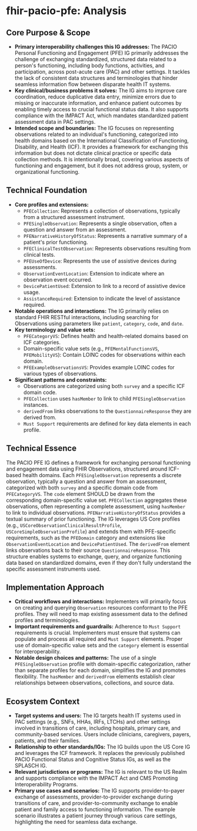 # fhir-pacio-pfe: Analysis

## Core Purpose & Scope

-   **Primary interoperability challenges this IG addresses:** The PACIO Personal Functioning and Engagement (PFE) IG primarily addresses the challenge of exchanging standardized, structured data related to a person's functioning, including body functions, activities, and participation, across post-acute care (PAC) and other settings. It tackles the lack of consistent data structures and terminologies that hinder seamless information flow between disparate health IT systems.
-   **Key clinical/business problems it solves:** The IG aims to improve care coordination, reduce duplicative data entry, minimize errors due to missing or inaccurate information, and enhance patient outcomes by enabling timely access to crucial functional status data. It also supports compliance with the IMPACT Act, which mandates standardized patient assessment data in PAC settings.
-   **Intended scope and boundaries:** The IG focuses on representing observations related to an individual's functioning, categorized into health domains based on the International Classification of Functioning, Disability, and Health (ICF). It provides a framework for exchanging this information but does not dictate clinical practice or specific data collection methods. It is intentionally broad, covering various aspects of functioning and engagement, but it does not address group, system, or organizational functioning.

## Technical Foundation

-   **Core profiles and extensions:**
    -   `PFECollection`: Represents a collection of observations, typically from a structured assessment instrument.
    -   `PFESingleObservation`: Represents a single observation, often a question and answer from an assessment.
    -   `PFENarrativeHistoryOfStatus`: Represents a narrative summary of a patient's prior functioning.
    -   `PFEClinicalTestObservation`: Represents observations resulting from clinical tests.
    -   `PFEUseOfDevice`: Represents the use of assistive devices during assessments.
    -   `ObservationEventLocation`: Extension to indicate where an observation event occurred.
    -   `DevicePatientUsed`: Extension to link to a record of assistive device usage.
    -   `AssistanceRequired`: Extension to indicate the level of assistance required.
-   **Notable operations and interactions:** The IG primarily relies on standard FHIR RESTful interactions, including searching for Observations using parameters like `patient`, `category`, `code`, and `date`.
-   **Key terminology and value sets:**
    -   `PFECategoryVS`: Defines health and health-related domains based on ICF categories.
    -   Domain-specific value sets (e.g., `PFEMentalFunctionsVS`, `PFEMobilityVS`): Contain LOINC codes for observations within each domain.
    -   `PFEExampleObservationsVS`: Provides example LOINC codes for various types of observations.
-   **Significant patterns and constraints:**
    -   Observations are categorized using both `survey` and a specific ICF domain code.
    -   `PFECollection` uses `hasMember` to link to child `PFESingleObservation` instances.
    -   `derivedFrom` links observations to the `QuestionnaireResponse` they are derived from.
    -   `Must Support` requirements are defined for key data elements in each profile.

## Technical Essence

The PACIO PFE IG defines a framework for exchanging personal functioning and engagement data using FHIR Observations, structured around ICF-based health domains. Each `PFESingleObservation` represents a discrete observation, typically a question and answer from an assessment, categorized with both `survey` and a specific domain code from `PFECategoryVS`. The `code` element SHOULD be drawn from the corresponding domain-specific value set. `PFECollection` aggregates these observations, often representing a complete assessment, using `hasMember` to link to individual observations. `PFENarrativeHistoryOfStatus` provides a textual summary of prior functioning. The IG leverages US Core profiles (e.g., `USCoreObservationClinicalResultProfile`, `USCoreSimpleObservationProfile`) and extends them with PFE-specific requirements, such as the `PFEDomain` category and extensions like `ObservationEventLocation` and `DevicePatientUsed`. The `derivedFrom` element links observations back to their source `QuestionnaireResponse`. This structure enables systems to exchange, query, and organize functioning data based on standardized domains, even if they don't fully understand the specific assessment instruments used.

## Implementation Approach

-   **Critical workflows and interactions:** Implementers will primarily focus on creating and querying `Observation` resources conformant to the PFE profiles. They will need to map existing assessment data to the defined profiles and terminologies.
-   **Important requirements and guardrails:**  Adherence to `Must Support` requirements is crucial. Implementers must ensure that systems can populate and process all required and `Must Support` elements. Proper use of domain-specific value sets and the `category` element is essential for interoperability.
-   **Notable design choices and patterns:** The use of a single `PFESingleObservation` profile with domain-specific categorization, rather than separate profiles for each domain, simplifies the IG and promotes flexibility. The `hasMember` and `derivedFrom` elements establish clear relationships between observations, collections, and source data.

## Ecosystem Context

-   **Target systems and users:** The IG targets health IT systems used in PAC settings (e.g., SNFs, HHAs, IRFs, LTCHs) and other settings involved in transitions of care, including hospitals, primary care, and community-based services. Users include clinicians, caregivers, payers, patients, and their families.
-   **Relationship to other standards/IGs:** The IG builds upon the US Core IG and leverages the ICF framework. It replaces the previously published PACIO Functional Status and Cognitive Status IGs, as well as the SPLASCH IG.
-   **Relevant jurisdictions or programs:** The IG is relevant to the US Realm and supports compliance with the IMPACT Act and CMS Promoting Interoperability Programs.
-   **Primary use cases and scenarios:** The IG supports provider-to-payer exchange of assessments, provider-to-provider exchange during transitions of care, and provider-to-community exchange to enable patient and family access to functioning information. The example scenario illustrates a patient journey through various care settings, highlighting the need for seamless data exchange.
